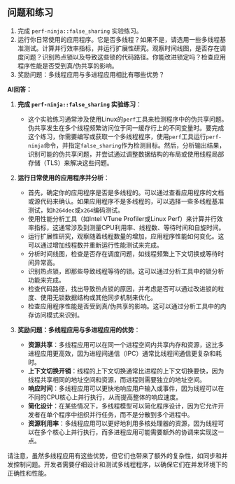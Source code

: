 ## 问题和练习 

1. 完成 `perf-ninja::false_sharing` 实验练习。
2. 运行你日常使用的应用程序。它是否多线程？如果不是，请选用一些多线程基准测试。计算并行效率指标，并运行扩展性研究。观察时间线图，是否存在调度问题？识别热点锁以及导致这些锁的代码路径。你能改进锁定吗？检查应用程序性能是否受到真/伪共享的影响。
3. 奖励问题：多线程应用与多进程应用相比有哪些优势？

**AI回答：**

1. **完成 `perf-ninja::false_sharing` 实验练习**：
   - 这个实验练习通常涉及使用Linux的`perf`工具来检测程序中的伪共享问题。伪共享发生在多个线程频繁访问位于同一缓存行上的不同变量时。要完成这个练习，你需要编写或获取一个多线程程序，使用`perf`工具运行`perf-ninja`命令，并指定`false_sharing`作为检测目标。然后，分析输出结果，识别可能的伪共享问题，并尝试通过调整数据结构的布局或使用线程局部存储（TLS）来解决这些问题。

2. **运行日常使用的应用程序并分析**：
   - 首先，确定你的应用程序是否是多线程的。可以通过查看应用程序的文档或源代码来确认。如果应用程序不是多线程的，可以选择一些多线程基准测试，如`h264dec`或`x264`编码测试。
   - 使用性能分析工具（如Intel VTune Profiler或Linux Perf）来计算并行效率指标，这通常涉及到测量CPU利用率、线程数、等待时间和自旋时间。
   - 运行扩展性研究，观察随着线程数量的增加，应用程序性能如何变化。这可以通过增加线程数并重新运行性能测试来完成。
   - 分析时间线图，检查是否存在调度问题，如线程频繁上下文切换或等待时间异常高。
   - 识别热点锁，即那些导致线程等待的锁。这可以通过分析工具中的锁分析功能来完成。
   - 检查代码路径，找出导致热点锁的原因，并考虑是否可以通过改进锁的粒度、使用无锁数据结构或其他同步机制来优化。
   - 检查应用程序性能是否受到真/伪共享的影响。这可以通过分析工具中的内存访问模式来识别。

3. **奖励问题：多线程应用与多进程应用的优势**：
   - **资源共享**：多线程应用可以在同一个进程空间内共享内存和资源，这比多进程应用更高效，因为进程间通信（IPC）通常比线程间通信更复杂和耗时。
   - **上下文切换开销**：线程的上下文切换通常比进程的上下文切换要快，因为线程共享相同的地址空间和资源，而进程则需要独立的地址空间。
   - **响应时间**：多线程应用可以更快地响应用户输入或事件，因为线程可以在不同的CPU核心上并行执行，从而提高整体的响应速度。
   - **简化设计**：在某些情况下，多线程模型可以简化程序设计，因为它允许开发者在单个程序中组织并行任务，而不是分散到多个进程中。
   - **资源利用率**：多线程应用可以更好地利用多核处理器的资源，因为线程可以在多个核心上并行执行，而多进程应用可能需要额外的协调来实现这一点。

请注意，虽然多线程应用有这些优势，但它们也带来了额外的复杂性，如同步和并发控制问题。开发者需要仔细设计和测试多线程程序，以确保它们在并发环境下的正确性和性能。